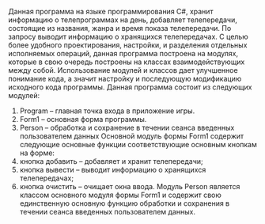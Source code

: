 ﻿Данная программа на языке программирования C#, хранит информацию о телепрограммах на день, 
добавляет телепередачи, состоящие из названия, жанра и время показа телепередачи. 
По запросу выводит информацию о хранящихся телепередачах.
С целью более удобного проектирования, настройки, и разделения отдельных исполняемых операций, 
данная программа построена на модулях, которые в свою очередь построены на классах взаимодействующих между собой. 
Использование модулей и классов дает улучшенное понимание кода, 
а значит настройку и последующую модификацию исходного кода программы. 
Данная программа состоит из следующих модулей:
1)	Program – главная точка входа в приложение игры.
2)	Form1 – основная форма программы.
3)	Person – обработка и сохранение в течении сеанса введенных пользователем данных
Основной модуль формы Form1 содержит следующие основные функции соответствующие основным кнопкам на форме:
1)	кнопка добавить – добавляет и хранит телепередачи;
2)	кнопка вывести – выводит информацию о хранящихся телепередачах;
3)	кнопка очистить – очищает окна ввода.
Модуль Person является классом основного модуля формы Form1 и содержит свою единственную основную функцию 
обработки и сохранения в течении сеанса введенных пользователем данных.
